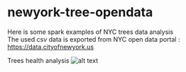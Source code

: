 # newyork-tree-opendata
Here is some spark examples of NYC trees data analysis <br/>
The used csv data is exported from NYC open data portal : https://data.cityofnewyork.us

Trees health analysis
![alt text](https://www.dropbox.com/s/2nyrtf4fu225736/charts.png "Chart")

